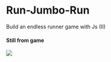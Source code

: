 # Run-Jumbo-Run
Build an endless runner game with Js (II)

#### Still from game
![](https://drive.google.com/file/d/1k_sBElurV6PKwXWlq2heF3WghcNc081R/view?usp=sharing)
